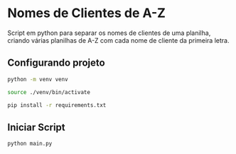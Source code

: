 # Nomes de Clientes de A-Z

Script em python para separar os nomes de clientes de uma planilha, criando várias planilhas de A-Z com cada nome de cliente da primeira letra.

## Configurando projeto

```sh
python -m venv venv

source ./venv/bin/activate

pip install -r requirements.txt
```

## Iniciar Script

```sh
python main.py
```

